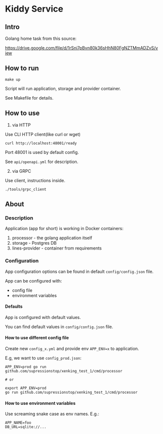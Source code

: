 # Kiddy Service
## Intro
Golang home task from this source:

https://drive.google.com/file/d/1rSni7pBvn80k36sHhN80FgNZTMmADZvS/view
## How to run
```shell
make up
```
Script will run application, storage and provider container.

See Makefile for details.

## How to use
1. via HTTP

Use CLI HTTP client(like curl or wget)
```shell
curl http://localhost:48001/ready
```
Port 48001 is used by default config.

See `api/openapi.yml` for description.

2. via GRPC

Use client, instructions inside.
```
./tools/grpc_client
```

## About
### Description
Application (app for short) is working in Docker containers:
1. processor - the golang application itself
2. storage - Postgres DB
3. lines-provider - container from requirements


### Configuration
App configuration options can be found in default `config/config.json` file.

App can be configured with:
- config file
- environment variables

#### Defaults

App is configured with default values.

You can find default values in `config/config.json` file.

#### How to use different config file
Create new `config_x.yml` and provide env `APP_ENV=x` to application.

E.g, we want to use `config_prod.json`:
```shell
APP_ENV=prod go run github.com/supressionstop/xenking_test_1/cmd/processor

# or

export APP_ENV=prod
go run github.com/supressionstop/xenking_test_1/cmd/processor
```

#### How to use environment variables
Use screaming snake case as env names. E.g.:
```text
APP_NAME=foo
DB_URL=sqlite://...
```
